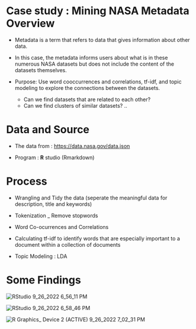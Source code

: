 # Case study : Mining NASA Metadata Overview

* Metadata is a term that refers to data that gives information about other data.

* In this case, the metadata informs users about what is in these numerous NASA datasets but does not include the content of the datasets themselves.
* Purpose: Use word cooccurrences and correlations, tf-idf, and topic modeling to explore the connections between the datasets.

  * Can we find datasets that are related to each other?
  * Can we find clusters of similar datasets? ..

# Data and Source

* The data from : https://data.nasa.gov/data.json

* Program : **R** studio (Rmarkdown)

# Process

* Wrangling and Tidy the data (seperate the meaningful data for description, title and keywords)

* Tokenization _ Remove stopwords

* Word Co-ocurrences and Correlations

* Calculating tf-idf to identify words that are especially important to a document within a collection of documents

* Topic Modeling : LDA

# Some Findings

![RStudio 9_26_2022 6_56_11 PM](https://user-images.githubusercontent.com/99704273/192248317-fbf990fc-c7a2-48e1-9826-fe3fc2557ef3.png)

![RStudio 9_26_2022 6_58_46 PM](https://user-images.githubusercontent.com/99704273/192248801-557e6ecd-563d-442c-9d53-3f93e9a6f43e.png)

![R Graphics_ Device 2 (ACTIVE) 9_26_2022 7_02_31 PM](https://user-images.githubusercontent.com/99704273/192249532-fcc2a512-8ee7-4756-8946-d5894545f187.png)
